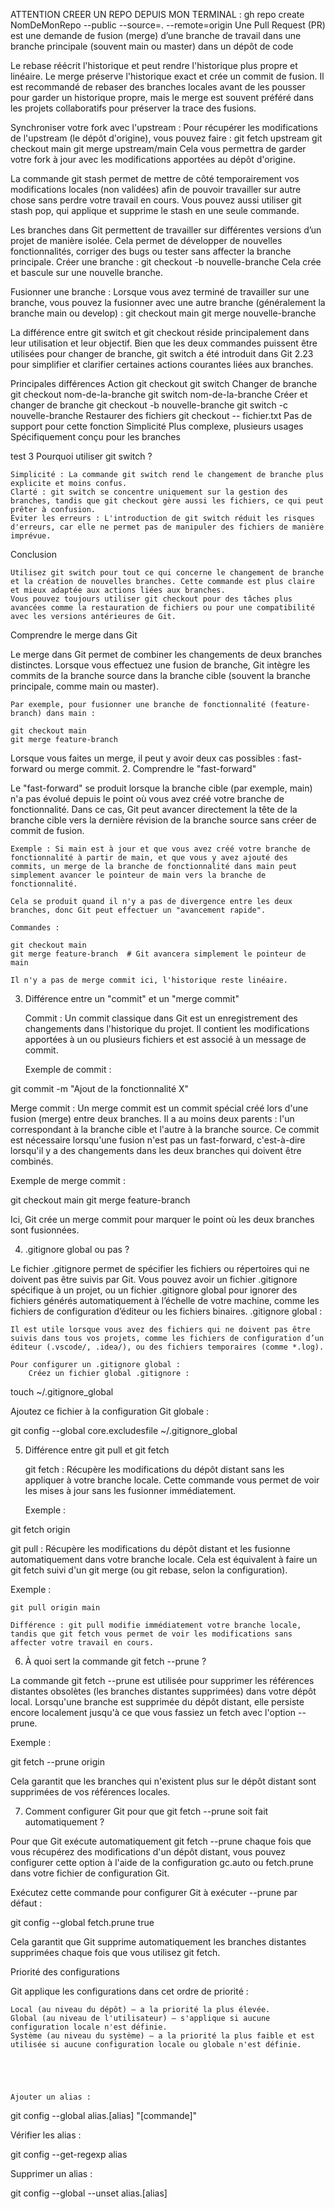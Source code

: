 ATTENTION CREER UN REPO DEPUIS MON TERMINAL  : gh repo create NomDeMonRepo --public --source=. --remote=origin
Une Pull Request (PR) est une demande de fusion (merge) d’une branche de travail dans une branche principale (souvent main ou master) dans un dépôt de code

Le rebase réécrit l'historique et peut rendre l'historique plus propre et linéaire. 
Le merge préserve l'historique exact et crée un commit de fusion.
Il est recommandé de rebaser des branches locales avant de les pousser pour garder un historique propre, mais le merge est souvent préféré dans les projets collaboratifs pour préserver la trace des fusions.

Synchroniser votre fork avec l'upstream : Pour récupérer les modifications de l'upstream (le dépôt d'origine), vous pouvez faire :
    git fetch upstream
    git checkout main
    git merge upstream/main
Cela vous permettra de garder votre fork à jour avec les modifications apportées au dépôt d'origine.

La commande git stash permet de mettre de côté temporairement vos modifications locales (non validées) afin de pouvoir travailler sur autre chose sans perdre votre travail en cours.
Vous pouvez aussi utiliser git stash pop, qui applique et supprime le stash en une seule commande.

Les branches dans Git permettent de travailler sur différentes versions d’un projet de manière isolée. Cela permet de développer de nouvelles fonctionnalités, corriger des bugs ou tester sans affecter la branche principale.
Créer une branche :
git checkout -b nouvelle-branche
Cela crée et bascule sur une nouvelle branche.

Fusionner une branche : Lorsque vous avez terminé de travailler sur une branche, vous pouvez la fusionner avec une autre branche (généralement la branche main ou develop) :
git checkout main
git merge nouvelle-branche

La différence entre git switch et git checkout réside principalement dans leur utilisation et leur objectif.
Bien que les deux commandes puissent être utilisées pour changer de branche, git switch a été introduit dans Git 2.23 pour simplifier et clarifier certaines actions courantes liées aux branches. 

Principales différences
Action	                                                        git checkout	                                         git switch
Changer de branche	                              git checkout nom-de-la-branche                                git switch nom-de-la-branche
Créer et changer de branche	                      git checkout -b nouvelle-branche	                            git switch -c nouvelle-branche
Restaurer des fichiers	                              git checkout -- fichier.txt	                            Pas de support pour cette fonction
Simplicité	                                      Plus complexe, plusieurs usages	                            Spécifiquement conçu pour les branches

test 3
Pourquoi utiliser git switch ?

    Simplicité : La commande git switch rend le changement de branche plus explicite et moins confus.
    Clarté : git switch se concentre uniquement sur la gestion des branches, tandis que git checkout gère aussi les fichiers, ce qui peut prêter à confusion.
    Éviter les erreurs : L'introduction de git switch réduit les risques d'erreurs, car elle ne permet pas de manipuler des fichiers de manière imprévue.

Conclusion

    Utilisez git switch pour tout ce qui concerne le changement de branche et la création de nouvelles branches. Cette commande est plus claire et mieux adaptée aux actions liées aux branches.
    Vous pouvez toujours utiliser git checkout pour des tâches plus avancées comme la restauration de fichiers ou pour une compatibilité avec les versions antérieures de Git.

Comprendre le merge dans Git

Le merge dans Git permet de combiner les changements de deux branches distinctes. Lorsque vous effectuez une fusion de branche, Git intègre les commits de la branche source dans la branche cible (souvent la branche principale, comme main ou master).

    Par exemple, pour fusionner une branche de fonctionnalité (feature-branch) dans main :

    git checkout main
    git merge feature-branch

Lorsque vous faites un merge, il peut y avoir deux cas possibles : fast-forward ou merge commit.
2. Comprendre le "fast-forward"

Le "fast-forward" se produit lorsque la branche cible (par exemple, main) n'a pas évolué depuis le point où vous avez créé votre branche de fonctionnalité. Dans ce cas, Git peut avancer directement la tête de la branche cible vers la dernière révision de la branche source sans créer de commit de fusion.

    Exemple : Si main est à jour et que vous avez créé votre branche de fonctionnalité à partir de main, et que vous y avez ajouté des commits, un merge de la branche de fonctionnalité dans main peut simplement avancer le pointeur de main vers la branche de fonctionnalité.

    Cela se produit quand il n'y a pas de divergence entre les deux branches, donc Git peut effectuer un "avancement rapide".

    Commandes :

    git checkout main
    git merge feature-branch  # Git avancera simplement le pointeur de main

    Il n'y a pas de merge commit ici, l'historique reste linéaire.

3. Différence entre un "commit" et un "merge commit"

    Commit : Un commit classique dans Git est un enregistrement des changements dans l'historique du projet. Il contient les modifications apportées à un ou plusieurs fichiers et est associé à un message de commit.

    Exemple de commit :

git commit -m "Ajout de la fonctionnalité X"

Merge commit : Un merge commit est un commit spécial créé lors d'une fusion (merge) entre deux branches. Il a au moins deux parents : l'un correspondant à la branche cible et l'autre à la branche source. Ce commit est nécessaire lorsqu'une fusion n'est pas un fast-forward, c'est-à-dire lorsqu'il y a des changements dans les deux branches qui doivent être combinés.

Exemple de merge commit :

git checkout main
git merge feature-branch

Ici, Git crée un merge commit pour marquer le point où les deux branches sont fusionnées.


4. .gitignore global ou pas ?

Le fichier .gitignore permet de spécifier les fichiers ou répertoires qui ne doivent pas être suivis par Git. Vous pouvez avoir un fichier .gitignore spécifique à un projet, ou un fichier .gitignore global pour ignorer des fichiers générés automatiquement à l’échelle de votre machine, comme les fichiers de configuration d’éditeur ou les fichiers binaires.
.gitignore global :

    Il est utile lorsque vous avez des fichiers qui ne doivent pas être suivis dans tous vos projets, comme les fichiers de configuration d’un éditeur (.vscode/, .idea/), ou des fichiers temporaires (comme *.log).

    Pour configurer un .gitignore global :
        Créez un fichier global .gitignore :

touch ~/.gitignore_global

Ajoutez ce fichier à la configuration Git globale :

git config --global core.excludesfile ~/.gitignore_global


5. Différence entre git pull et git fetch

    git fetch : Récupère les modifications du dépôt distant sans les appliquer à votre branche locale. Cette commande vous permet de voir les mises à jour sans les fusionner immédiatement.

    Exemple :

git fetch origin

git pull : Récupère les modifications du dépôt distant et les fusionne automatiquement dans votre branche locale. Cela est équivalent à faire un git fetch suivi d'un git merge (ou git rebase, selon la configuration).

Exemple :

    git pull origin main

    Différence : git pull modifie immédiatement votre branche locale, tandis que git fetch vous permet de voir les modifications sans affecter votre travail en cours.

6. À quoi sert la commande git fetch --prune ?

La commande git fetch --prune est utilisée pour supprimer les références distantes obsolètes (les branches distantes supprimées) dans votre dépôt local. Lorsqu'une branche est supprimée du dépôt distant, elle persiste encore localement jusqu'à ce que vous fassiez un fetch avec l'option --prune.

Exemple :

git fetch --prune origin

Cela garantit que les branches qui n'existent plus sur le dépôt distant sont supprimées de vos références locales.


7. Comment configurer Git pour que git fetch --prune soit fait automatiquement ?

Pour que Git exécute automatiquement git fetch --prune chaque fois que vous récupérez des modifications d'un dépôt distant, vous pouvez configurer cette option à l'aide de la configuration gc.auto ou fetch.prune dans votre fichier de configuration Git.

Exécutez cette commande pour configurer Git à exécuter --prune par défaut :

git config --global fetch.prune true

Cela garantit que Git supprime automatiquement les branches distantes supprimées chaque fois que vous utilisez git fetch.


Priorité des configurations

Git applique les configurations dans cet ordre de priorité :

    Local (au niveau du dépôt) – a la priorité la plus élevée.
    Global (au niveau de l'utilisateur) – s'applique si aucune configuration locale n'est définie.
    Système (au niveau du système) – a la priorité la plus faible et est utilisée si aucune configuration locale ou globale n'est définie.





    Ajouter un alias :

git config --global alias.[alias] "[commande]"

Vérifier les alias :

git config --get-regexp alias

Supprimer un alias :

git config --global --unset alias.[alias]
